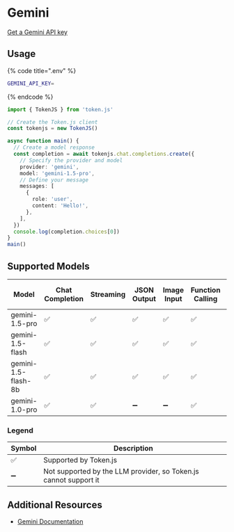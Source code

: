 # Gemini

[Get a Gemini API key](https://ai.google.dev/gemini-api/docs/api-key)

## Usage

{% code title=".env" %}
```bash
GEMINI_API_KEY=
```
{% endcode %}

```typescript
import { TokenJS } from 'token.js'

// Create the Token.js client
const tokenjs = new TokenJS()

async function main() {
  // Create a model response
  const completion = await tokenjs.chat.completions.create({
    // Specify the provider and model
    provider: 'gemini',
    model: 'gemini-1.5-pro',
    // Define your message
    messages: [
      {
        role: 'user',
        content: 'Hello!',
      },
    ],
  })
  console.log(completion.choices[0])
}
main()
```

<!-- compatibility -->
## Supported Models

| Model               | Chat Completion | Streaming | JSON Output | Image Input | Function Calling | N > 1 |
| ------------------- | --------------- | --------- | ----------- | ----------- | ---------------- | ----- |
| gemini-1.5-pro      | ✅               | ✅         | ✅           | ✅           | ✅                | ✅     |
| gemini-1.5-flash    | ✅               | ✅         | ✅           | ✅           | ✅                | ✅     |
| gemini-1.5-flash-8b | ✅               | ✅         | ✅           | ✅           | ✅                | ✅     |
| gemini-1.0-pro      | ✅               | ✅         | ➖           | ➖           | ✅                | ✅     |

### Legend
| Symbol             | Description                           |
|--------------------|---------------------------------------|
| :white_check_mark: | Supported by Token.js                 |
| :heavy_minus_sign: | Not supported by the LLM provider, so Token.js cannot support it     |
<!-- end compatibility -->

## Additional Resources

* [Gemini Documentation](https://ai.google.dev/gemini-api/docs)
